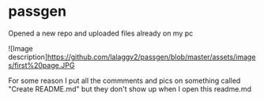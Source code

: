 # passgen

Opened a new repo and uploaded files already on my pc

![Image description]https://github.com/lalaggv2/passgen/blob/master/assets/images/first%20page.JPG

For some reason I put all the commments and pics on something called "Create README.md" but they don't show up when I open this readme.md



